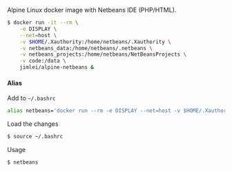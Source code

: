 Alpine Linux docker image with Netbeans IDE (PHP/HTML).

```bash
$ docker run -it --rm \
    -e DISPLAY \
    --net=host \
    -v $HOME/.Xauthority:/home/netbeans/.Xauthority \
    -v netbeans_data:/home/netbeans/.netbeans \
    -v netbeans_projects:/home/netbeans/NetBeansProjects \
    -v code:/data \
    jimlei/alpine-netbeans &
```

#### Alias
Add to `~/.bashrc`
```bash
alias netbeans='docker run --rm -e DISPLAY --net=host -v $HOME/.Xauthority:/home/netbeans/.Xauthority -v netbeans_data:/home/netbeans/.netbeans -v netbeans_projects:/home/netbeans/NetBeansProjects -v code:/data jimlei/alpine-netbeans &'
```

Load the changes
```bash
$ source ~/.bashrc
```

Usage
```bash
$ netbeans
```


